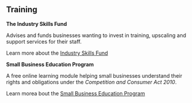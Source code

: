 ## Training

**The Industry Skills Fund**

Advises and funds businesses wanting to invest in training, upscaling and support services for their staff.

Learn more about the [Industry Skills Fund](#)

**Small Business Education Program**

A free online learning module helping small businesses understand their rights and obligations under the _Competition and Consumer Act 2010_.

Learn morea bout the [Small Business Education Program](#)
